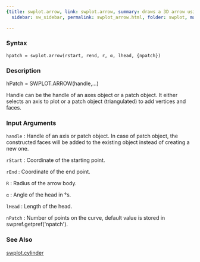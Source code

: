 ```yaml
---
{title: swplot.arrow, link: swplot.arrow, summary: draws a 3D arrow using patch, keywords: sample,
  sidebar: sw_sidebar, permalink: swplot_arrow.html, folder: swplot, mathjax: 'true'}

---
```


### Syntax

`hpatch = swplot.arrow(rstart, rend, r, α, lhead, {npatch})`

### Description

hPatch = SWPLOT.ARROW(handle,...)
 
Handle can be the handle of an axes object or a patch object. It either
selects an axis to plot or a patch object (triangulated) to add vertices
and faces.
 

### Input Arguments

`handle`
: Handle of an axis or patch object. In case of patch object, the
  constructed faces will be added to the existing object instead
  of creating a new one.

`rStart`
: Coordinate of the starting point.

`rEnd`
: Coordinate of the end point.

`R`
: Radius of the arrow body.

`α`
:   Angle of the head in °s.

`lHead`
: Length of the head.

`nPatch`
: Number of points on the curve, default value is stored in
  swpref.getpref('npatch').

### See Also

[swplot.cylinder](swplot_cylinder.html)


